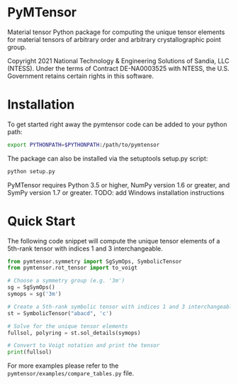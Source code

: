 
# PyMTensor

Material tensor Python package for computing the unique tensor elements for material tensors of arbitrary order and arbitrary crystallographic point group.

Copyright 2021 National Technology & Engineering Solutions of Sandia, LLC (NTESS). Under the terms of Contract DE-NA0003525 with NTESS, the U.S. Government retains certain rights in this software.


# Installation
To get started right away the pymtensor code can be added to your python path:

```bash
export PYTHONPATH=$PYTHONPATH:/path/to/pymtensor
```

The package can also be installed via the setuptools setup.py script:

```bash
python setup.py
```

PyMTensor requires Python 3.5 or higher, NumPy version 1.6 or greater, and SymPy version 1.7 or greater.
TODO: add Windows installation instructions

# Quick Start
The following code snippet will compute the unique tensor elements of a 5th-rank tensor with indices 1 and 3 interchangeable.

```python
from pymtensor.symmetry import SgSymOps, SymbolicTensor
from pymtensor.rot_tensor import to_voigt

# Choose a symmetry group (e.g. '3m')
sg = SgSymOps()
symops = sg('3m')

# Create a 5th-rank symbolic tensor with indices 1 and 3 interchangeable
st = SymbolicTensor("abacd", 'c')

# Solve for the unique tensor elements 
fullsol, polyring = st.sol_details(symops)

# Convert to Voigt notation and print the tensor
print(fullsol)
```

For more examples please refer to the `pymtensor/examples/compare_tables.py` file.
